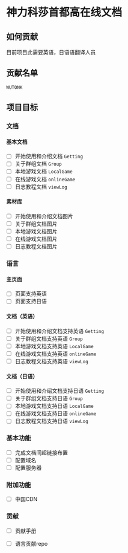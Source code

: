 # 神力科莎首都高在线文档



## 如何贡献

目前项目此需要英语，日语语翻译人员

## 贡献名单

`WUTONK`

## 项目目标

<!--此项目的目标是完成一个丰富，详细，简单的首都高教程，并对不同地区提供本地化服务-->

### 文档

#### 基本文档

- [ ] 开始使用和介绍文档 `Getting`
- [ ] 关于群组文档 `Group`
- [ ] 本地游戏文档 `LocalGame`
- [ ] 在线游戏文档 `onlineGame`
- [ ] 日志教程文档 `viewLog`

#### 素材库

- [ ] 开始使用和介绍文档图片
- [ ] 关于群组文档图片
- [ ] 本地游戏文档图片
- [ ] 在线游戏文档图片
- [ ] 日志教程文档图片

### 语言

#### 主页面

- [ ] 页面支持英语
- [ ] 页面支持日语

#### 文档（英语）

- [ ] 开始使用和介绍文档支持英语 `Getting`
- [ ] 关于群组文档支持英语 `Group`
- [ ] 本地游戏文档支持英语 `LocalGame`
- [ ] 在线游戏文档支持英语 `onlineGame`
- [ ] 日志教程文档支持英语 `viewLog`

#### 文档（日语）

- [ ] 开始使用和介绍文档支持日语 `Getting`
- [ ] 关于群组文档支持日语 `Group`
- [ ] 本地游戏文档支持日语 `LocalGame`
- [ ] 在线游戏文档支持日语 `onlineGame`
- [ ] 日志教程文档支持日语 `viewLog`

### 基本功能

- [ ] 完成文档间超链接布置
- [ ] 配置域名
- [ ] 配置服务器

### 附加功能

- [ ] 中国CDN

### 贡献

- [ ] 贡献手册
- [ ] 语言贡献repo

